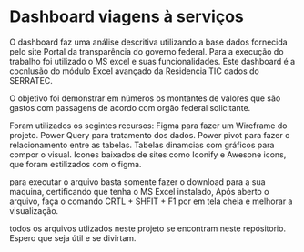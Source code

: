 # Dashboard viagens à serviços 

O dashboard faz uma análise descritiva utilizando a base dados fornecida pelo site Portal da transparência do governo federal.
Para a execução do trabalho foi utilizado o MS excel e suas funcionalidades.
Este dashboard é a cocnlusão do módulo Excel avançado da Residencia TIC dados do SERRATEC.

O objetivo foi demonstrar em números os montantes de valores que são gastos com passagens de acordo com orgão federal solicitante.

Foram utilizados os segintes recursos:
Figma para fazer um Wireframe do projeto.
Power Query para tratamento dos dados.
Power pivot para fazer o relacionamento entre as tabelas.
Tabelas dinamcias com gráficos para compor o visual.
Icones baixados de sites como Iconify e Awesone icons, que foram estilizados com o figma.

para executar o arquivo basta somente fazer o download para a sua maquina, certificando que tenha o MS Excel instalado,
Após aberto o arquivo, faça o comando CRTL + SHFIT + F1  por em tela cheia e melhorar a visualização.

todos os arquivos utlizados neste projeto se encontram neste repósitorio.
Espero que seja útil e se divirtam.

